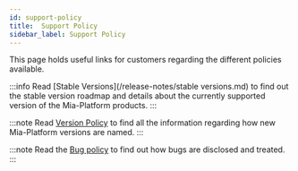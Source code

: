 ```yaml
---
id: support-policy
title:  Support Policy
sidebar_label: Support Policy
---
```


This page holds useful links for customers regarding the different policies available.

:::info
Read [Stable Versions](/release-notes/stable versions.md) to find out the stable version roadmap and details about the currently supported version of the Mia-Platform products.
:::

:::note
Read [Version Policy](/info/version_policy.md) to find all the information regarding how new Mia-Platform versions are named.
:::

:::note
Read the [Bug policy](/info/bug_policy.md) to find out how bugs are disclosed and treated.
:::
